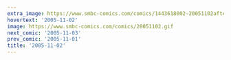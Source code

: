 ```yaml
---
extra_image: https://www.smbc-comics.com/comics/1443618002-20051102after.png
hovertext: '2005-11-02'
image: https://www.smbc-comics.com/comics/20051102.gif
next_comic: '2005-11-03'
prev_comic: '2005-11-01'
title: '2005-11-02'
---
```


